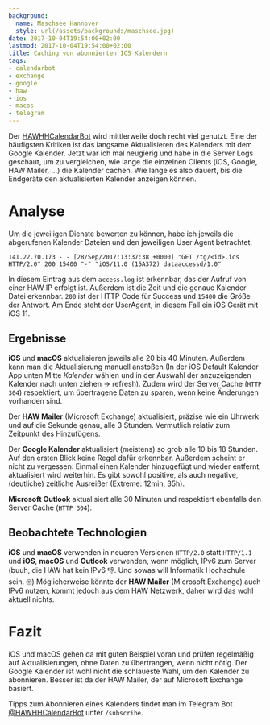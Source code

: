 ```yaml
---
background:
  name: Maschsee Hannover
  style: url(/assets/backgrounds/maschsee.jpg)
date: 2017-10-04T19:54:00+02:00
lastmod: 2017-10-04T19:54:00+02:00
title: Caching von abonnierten ICS Kalendern
tags:
- calendarbot
- exchange
- google
- haw
- ios
- macos
- telegram
---
```

Der [HAWHHCalendarBot](https://calendarbot.hawhh.de) wird mittlerweile doch recht viel genutzt.
Eine der häufigsten Kritiken ist das langsame Aktualisieren des Kalenders mit dem Google Kalender.
Jetzt war ich mal neugierig und habe in die Server Logs geschaut, um zu vergleichen, wie lange die einzelnen Clients (iOS, Google, HAW Mailer, …) die Kalender cachen.
Wie lange es also dauert, bis die Endgeräte den aktualisierten Kalender anzeigen können.
<!--more-->

# Analyse

Um die jeweiligen Dienste bewerten zu können, habe ich jeweils die abgerufenen Kalender Dateien und den jeweiligen User Agent betrachtet.

```
141.22.70.173 - - [28/Sep/2017:13:37:38 +0000] "GET /tg/<id>.ics HTTP/2.0" 200 15400 "-" "iOS/11.0 (15A372) dataaccessd/1.0"
```
In diesem Eintrag aus dem `access.log` ist erkennbar, das der Aufruf von einer HAW IP erfolgt ist.
Außerdem ist die Zeit und die genaue Kalender Datei erkennbar.
`200` ist der HTTP Code für Success und `15400` die Größe der Antwort.
Am Ende steht der UserAgent, in diesem Fall ein iOS Gerät mit iOS 11.

## Ergebnisse

**iOS** und **macOS** aktualisieren jeweils alle 20 bis 40 Minuten.
Außerdem kann man die Aktualisierung manuell anstoßen (In der iOS Default Kalender App unten Mitte _Kalender_ wählen und in der Auswahl der anzuzeigenden Kalender nach unten ziehen → refresh).
Zudem wird der Server Cache (`HTTP 304`) respektiert, um übertragene Daten zu sparen, wenn keine Änderungen vorhanden sind.

Der **HAW Mailer** (Microsoft Exchange) aktualisiert, präzise wie ein Uhrwerk und auf die Sekunde genau, alle 3 Stunden.
Vermutlich relativ zum Zeitpunkt des Hinzufügens.

Der **Google Kalender** aktualisiert (meistens) so grob alle 10 bis 18 Stunden.
Auf den ersten Blick keine Regel dafür erkennbar.
Außerdem scheint er nicht zu vergessen: Einmal einen Kalender hinzugefügt und wieder entfernt, aktualisiert wird weiterhin.
Es gibt sowohl positive, als auch negative, (deutliche) zeitliche Ausreißer (Extreme: 12min, 35h).

**Microsoft Outlook** aktualisiert alle 30 Minuten und respektiert ebenfalls den Server Cache (`HTTP 304`).

## Beobachtete Technologien

**iOS** und **macOS** verwenden in neueren Versionen `HTTP/2.0` statt `HTTP/1.1` und **iOS**, **macOS** und **Outlook** verwenden, wenn möglich, IPv6 zum Server (buuh, die HAW hat kein IPv6 👎. Und sowas will Informatik Hochschule sein. 🙄)
Möglicherweise könnte der **HAW Mailer** (Microsoft Exchange) auch IPv6 nutzen, kommt jedoch aus dem HAW Netzwerk, daher wird das wohl aktuell nichts.

# Fazit

iOS und macOS gehen da mit guten Beispiel voran und prüfen regelmäßig auf Aktualisierungen, ohne Daten zu übertrangen, wenn nicht nötig.
Der Google Kalender ist wohl nicht die schlaueste Wahl, um den Kalender zu abonnieren.
Besser ist da der HAW Mailer, der auf Microsoft Exchange basiert.

Tipps zum Abonnieren eines Kalenders findet man im Telegram Bot [@HAWHHCalendarBot](https://t.me/HAWHHCalendarBot) unter `/subscribe`.
